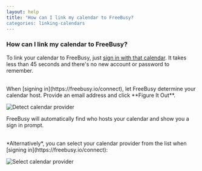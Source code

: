 ```yaml
---
layout: help
title: "How can I link my calendar to FreeBusy?
categories: linking-calendars
---
```


### How can I link my calendar to FreeBusy?


To link your calendar to FreeBusy, just [sign in with that calendar](https://freebusy.io/connect).
It takes less than 45 seconds and there's no new account or password to remember.

<br>
When [signing in](https://freebusy.io/connect), let FreeBusy determine your calendar host.
Provide an email address and click **Figure It Out**.

![Detect calendar provider](http://i.imgur.com/JTbmwku.png)

FreeBusy will automatically find who hosts your calendar and show you a sign in prompt.

<br>
*Alternatively*, you can select your calendar provider from the list when [signing in](https://freebusy.io/connect):

![Select calendar provider](http://i.imgur.com/s846Z13.png)
